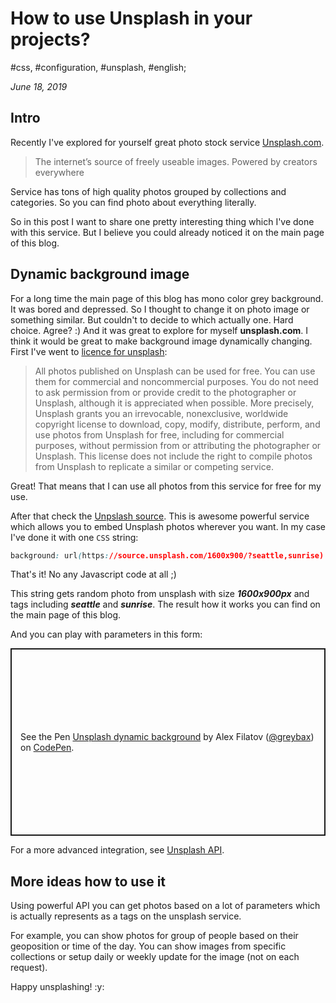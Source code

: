 # How to use Unsplash in your projects?

#css, #configuration, #unsplash, #english;

_June 18, 2019_

## Intro

Recently I've explored for yourself great photo stock service [Unsplash.com](https://unsplash.com/). 

> The internet’s source of freely useable images. Powered by creators everywhere

Service has tons of high quality photos grouped by collections and categories. So you can find photo about everything literally.

So in this post I want to share one pretty interesting thing which I've done with this service. But I believe you could already noticed it on the main page of this blog.

## Dynamic background image

For a long time the main page of this blog has mono color grey background. It was bored and depressed. So I thought to change it on photo image or something similar. But couldn't to decide to which actually one. Hard choice. Agree? :) And it was great to explore for myself **unsplash.com**. I think it would be great to make background image dynamically changing. First I've went to [licence for unsplash](https://unsplash.com/license):

> All photos published on Unsplash can be used for free. You can use them for commercial and noncommercial purposes. You do not need to ask permission from or provide credit to the photographer or Unsplash, although it is appreciated when possible. 
More precisely, Unsplash grants you an irrevocable, nonexclusive, worldwide copyright license to download, copy, modify, distribute, perform, and use photos from Unsplash for free, including for commercial purposes, without permission from or attributing the photographer or Unsplash. This license does not include the right to compile photos from Unsplash to replicate a similar or competing service.

Great! That means that I can use all photos from this service for free for my use. 

After that check the [Unpslash source](https://source.unsplash.com/). This is awesome powerful service which allows you to embed Unsplash photos wherever you want. In my case I've done it with one `CSS` string:

```css
background: url(https://source.unsplash.com/1600x900/?seattle,sunrise) no-repeat center;
```

That's it! No any Javascript code at all ;)

This string gets random photo from unsplash with size **_1600x900px_** and tags including **_seattle_** and **_sunrise_**. The result how it works you can find on the main page of this blog.

And you can play with parameters in this form:

<p class="codepen" data-height="300" data-theme-id="16380" data-default-tab="css,result" data-user="greybax" data-slug-hash="BgQrmx" style="height: 300px; box-sizing: border-box; display: flex; align-items: center; justify-content: center; border: 2px solid; margin: 1em 0; padding: 1em;" data-pen-title="Unsplash dynamic background">
  <span>See the Pen <a href="https://codepen.io/greybax/pen/BgQrmx/">
  Unsplash dynamic background</a> by Alex Filatov (<a href="https://codepen.io/greybax">@greybax</a>)
  on <a href="https://codepen.io">CodePen</a>.</span>
</p>
<script async src="https://static.codepen.io/assets/embed/ei.js"></script>

For a more advanced integration, see [Unsplash API](https://unsplash.com/developers).

## More ideas how to use it

Using powerful API you can get photos based on a lot of parameters which is actually represents as a tags on the unsplash service. 

For example, you can show photos for group of people based on their geoposition or time of the day. You can show images from specific collections or setup daily or weekly update for the image (not on each request).

Happy unsplashing! :y:
